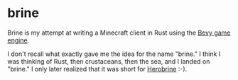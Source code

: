 # brine

Brine is my attempt at writing a Minecraft client in Rust using the [Bevy game
engine](https://bevyengine.org/).

I don't recall what exactly gave me the idea for the name "brine." I think I was
thinking of Rust, then crustaceans, then the sea, and I landed on "brine." I
only later realized that it was short for
[Herobrine](https://minecraft.fandom.com/wiki/Herobrine) :-).
